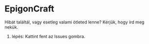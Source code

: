 # EpigonCraft

Hibát találtál, vagy esetleg valami ötleted lenne? Kérjük, hogy írd meg nekük.

1. lépés: Kattint fent az Issues gombra.

